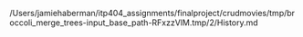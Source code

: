 /Users/jamiehaberman/itp404_assignments/finalproject/crudmovies/tmp/broccoli_merge_trees-input_base_path-RFxzzVlM.tmp/2/History.md